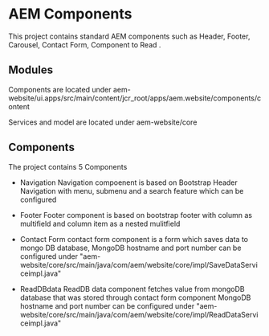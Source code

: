 # AEM Components

This project contains standard AEM components such as Header, Footer, Carousel, Contact Form, Component to Read .

## Modules
Components are located under aem-website/ui.apps/src/main/content/jcr_root/apps/aem.website/components/content

Services and model are located under aem-website/core


##  Components

The project contains 5 Components 

* Navigation 
Navigation compoenent is based on Bootstrap Header  Navigation with menu, submenu and a search feature which can be configured

* Footer
Footer component is based on bootstrap footer with column as  multifield and column item as a nested mulitfield 

* Contact Form
contact form component is a form which saves data to mongo DB database, MongoDB hostname and port number can be configured under "aem-website/core/src/main/java/com/aem/website/core/impl/SaveDataServiceimpl.java"

* ReadDBdata 
ReadDB data component fetches value from mongoDB database that was stored through contact form component MongoDB hostname and port number can be configured under "aem-website/core/src/main/java/com/aem/website/core/impl/ReadDataServiceimpl.java"
